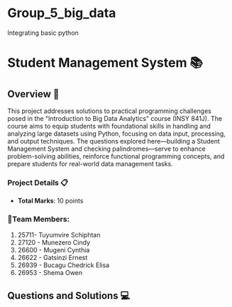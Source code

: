 # Group_5_big_data
Integrating basic python 
# Student Management System 📚
## Overview 🌟
This project addresses solutions to practical programming challenges posed in the "Introduction to Big Data Analytics" course (INSY 841J). The course aims to equip students with foundational skills in handling and analyzing large datasets using Python, focusing on data input, processing, and output techniques. The questions explored here—building a Student Management System and checking palindromes—serve to enhance problem-solving abilities, reinforce functional programming concepts, and prepare students for real-world data management tasks.

### Project Details 📋
- **Total Marks**: 10 points
### 👥Team Members:
   1. 25711- Tuyumvire Schiphtan  
   2. 27120 - Munezero Cindy
   3. 26600 - Mugeni Cynthia
   4. 26622 - Gatsinzi Ernest
   5. 26939 - Bucagu Chedrick Elisa
   6. 26953 - Shema Owen

## Questions and Solutions 💻
